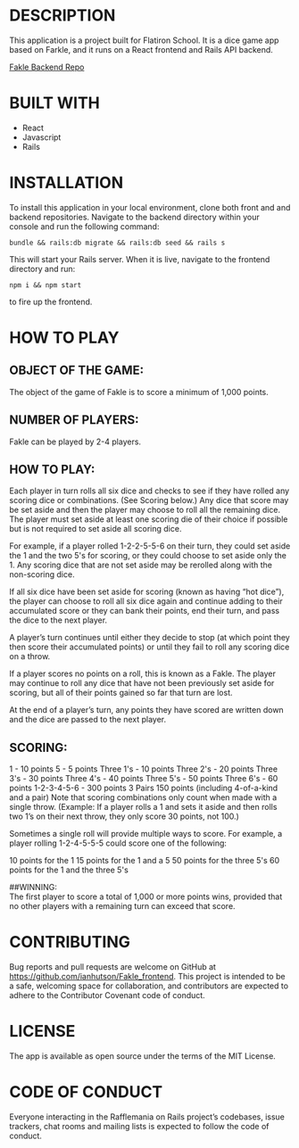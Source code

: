 # DESCRIPTION

This application is a project built for Flatiron School. It is a dice game app based on Farkle, and it runs on a React frontend and Rails API backend.

[Fakle Backend Repo](https://github.com/ianhutson/Fakle_backend)

# BUILT WITH

- React
- Javascript
- Rails

# INSTALLATION

To install this application in your local environment, clone both front and and backend repositories. Navigate to the backend directory within your console and run the following command:

```bundle && rails:db migrate && rails:db seed && rails s```

This will start your Rails server. When it is live, navigate to the frontend directory and run:

```npm i && npm start```

 to fire up the frontend.

# HOW TO PLAY

## OBJECT OF THE GAME: 
The object of the game of Fakle is to score a minimum of 1,000 points.

## NUMBER OF PLAYERS:  
Fakle can be played by 2-4 players.

## HOW TO PLAY:  
Each player in turn rolls all six dice and checks to see if they have rolled any scoring dice or combinations. (See Scoring below.) Any dice that score may be set aside and then the player may choose to roll all the remaining dice. The player must set aside at least one scoring die of their choice if possible but is not required to set aside all scoring dice.

For example, if a player rolled 1-2-2-5-5-6 on their turn, they could set aside the 1 and the two 5's for scoring, or they could choose to set aside only the 1. Any scoring dice that are not set aside may be rerolled along with the non-scoring dice.

If all six dice have been set aside for scoring (known as having “hot dice”), the player can choose to roll all six dice again and continue adding to their accumulated score or they can bank their points, end their turn, and pass the dice to the next player.

A player’s turn continues until either they decide to stop (at which point they then score their accumulated points) or until they fail to roll any scoring dice on a throw.

If a player scores no points on a roll, this is known as a Fakle. The player may continue to roll any dice that have not been previously set aside for scoring, but all of their points gained so far that turn are lost.

At the end of a player’s turn, any points they have scored are written down and the dice are passed to the next player.

## SCORING:  
1 - 10 points
5 - 5 points
Three 1's - 10 points
Three 2's - 20 points
Three 3's - 30 points
Three 4's - 40 points
Three 5's - 50 points
Three 6's - 60 points
1-2-3-4-5-6 - 300 points
3 Pairs 150 points (including 4-of-a-kind and a pair)
Note that scoring combinations only count when made with a single throw. (Example: If a player rolls a 1 and sets it aside and then rolls two 1’s on their next throw, they only score 30 points, not 100.)

Sometimes a single roll will provide multiple ways to score. For example, a player rolling 1-2-4-5-5-5 could score one of the following:

10 points for the 1
15 points for the 1 and a 5
50 points for the three 5's
60 points for the 1 and the three 5's

##WINNING:  
The first player to score a total of 1,000 or more points wins, provided that no other players with a remaining turn can exceed that score.


# CONTRIBUTING

Bug reports and pull requests are welcome on GitHub at https://github.com/ianhutson/Fakle_frontend. This project is intended to be a safe, welcoming space for collaboration, and contributors are expected to adhere to the Contributor Covenant code of conduct.

# LICENSE

The app is available as open source under the terms of the MIT License.

# CODE OF CONDUCT

Everyone interacting in the Rafflemania on Rails project’s codebases, issue trackers, chat rooms and mailing lists is expected to follow the code of conduct.